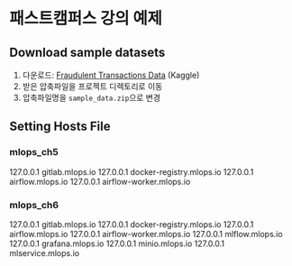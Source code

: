 # 패스트캠퍼스 강의 예제

## Download sample datasets
1. 다운로드: [Fraudulent Transactions Data](https://www.kaggle.com/datasets/chitwanmanchanda/fraudulent-transactions-data) (Kaggle)
2. 받은 압축파일을 프로젝트 디렉토리로 이동
3. 압축파일명을 ```sample_data.zip```으로 변경

## Setting Hosts File
### mlops_ch5
127.0.0.1	gitlab.mlops.io
127.0.0.1	docker-registry.mlops.io
127.0.0.1	airflow.mlops.io
127.0.0.1	airflow-worker.mlops.io

### mlops_ch6
127.0.0.1	gitlab.mlops.io
127.0.0.1	docker-registry.mlops.io
127.0.0.1	airflow.mlops.io
127.0.0.1	airflow-worker.mlops.io
127.0.0.1	mlflow.mlops.io
127.0.0.1	grafana.mlops.io
127.0.0.1	minio.mlops.io
127.0.0.1	mlservice.mlops.io

